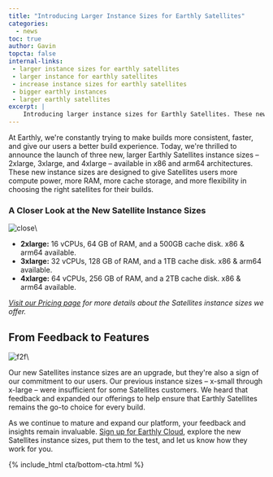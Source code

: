 ```yaml
---
title: "Introducing Larger Instance Sizes for Earthly Satellites"
categories:
  - news
toc: true
author: Gavin
topcta: false
internal-links:
 - larger instance sizes for earthly satellites
 - larger instance for earthly satellites
 - increase instance sizes for earthly satellites
 - bigger earthly instances
 - larger earthly satellites
excerpt: |
    Introducing larger instance sizes for Earthly Satellites. These new sizes are designed to give users more compute power, more RAM, more cache storage, and more flexibility in choosing the right satellites for their builds.
---
```


At Earthly, we're constantly trying to make builds more consistent, faster, and give our users a better build experience. Today, we're thrilled to announce the launch of three new, larger Earthly Satellites instance sizes – 2xlarge, 3xlarge, and 4xlarge – available in x86 and arm64 architectures. These new instance sizes are designed to give Satellites users more compute power, more RAM, more cache storage, and more flexibility in choosing the right satellites for their builds.

### A Closer Look at the New Satellite Instance Sizes

![close]({{site.images}}{{page.slug}}/close.png)\

- **2xlarge:**  16 vCPUs, 64 GB of RAM, and a 500GB cache disk. x86 & arm64 available.
- **3xlarge:**  32 vCPUs, 128 GB of RAM, and a 1TB cache disk. x86 & arm64 available.
- **4xlarge:** 64 vCPUs, 256 GB of RAM, and a 2TB cache disk. x86 & arm64 available.

_[Visit our Pricing page](https://earthly.dev/pricing#compute-pricing) for more details about the Satellites instance sizes we offer._

## From Feedback to Features

![f2f]({{site.images}}{{page.slug}}/f2f.png)\

Our new Satellites instance sizes are an upgrade, but they're also a sign of our commitment to our users. Our previous instance sizes – x-small through x-large – were insufficient for some Satellites customers. We heard that feedback and expanded our offerings to help ensure that Earthly Satellites remains the go-to choice for every build.

As we continue to mature and expand our platform, your feedback and insights remain invaluable. [Sign up for Earthly Cloud](https://cloud.earthly.dev/login), explore the new Satellites instance sizes, put them to the test, and let us know how they work for you.

{% include_html cta/bottom-cta.html %}
